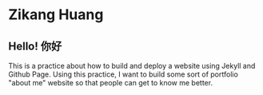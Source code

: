 # Zikang Huang

## Hello! 你好
This is a practice about how to build and deploy a website using Jekyll and Github Page. Using this practice, I want to build some sort of portfolio "about me" website so that people can get to know me better.
